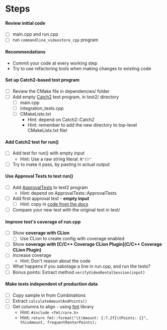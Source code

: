 # Steps

#### Review initial code

* [ ] main.cpp and run.cpp
* [ ] run `commandline_videostore_cpp` program

#### Recommendations

* Commit your code at every working step
* Try to use refactoring tools when making changes to existing code

#### Set up Catch2-based test program

* [ ] Review the CMake file in dependencies/ folder
* [ ] Add empty [Catch2](https://github.com/catchorg/Catch2) test program, in test2/ directory
  * [ ] main.cpp
  * [ ] integration_tests.cpp
  * [ ] CMakeLists.txt
    * Hint: depend on Catch2::Catch2
    * Hint: remember to add the new directory to top-level CMakeLists.txt file!

#### Add Catch2 test for run()

* [ ] Add test for run() with empty input
  * Hint: Use a raw string literal: `R"()"`
* [ ] Try to make it pass, by pasting in actual output

#### Use Approval Tests to test run()

* [ ] Add [ApprovalTests](https://github.com/approvals/ApprovalTests.cpp/) to test2 program
  * Hint: depend on ApprovalTests::ApprovalTests
* [ ] Add first approval test - **empty input**
  * [ ] Hint: copy
    in [code from the docs](https://approvaltestscpp.readthedocs.io/en/latest/generated_docs/UsingCatch.html#code-to-copy-for-your-first-catch2-approvals-test)
* [ ] Compare your new test with the original test in test/

#### Improve test's coverage of run.cpp

* [ ] Show **coverage with CLion**
    * [ ] Use CLion to create config with coverage enabled
* [ ] Show **coverage with [C/C++ Coverage CLion Plugin](C/C++ Coverage CLion Plugin)**
* [ ] Increase coverage
  * Hint: Don't reason about the code
* [ ] What happens if you sabotage a line in run.cpp, and run the tests?
* [ ] Bonus points: Extract method `verifyVideoRentalSession(input)`

#### Make tests independent of production data

* [ ] Copy sample in from Combinations
* [ ] Extract `calculateAmountAndPoints()`
* [ ] Get columns to align - using [fmt](https://github.com/fmtlib/fmt) library
    * Hint: `#include <fmt/core.h>`
    * Hint:  `return fmt::format("\t(Amount: {:7.2f}\tPoints: {}", thisAmount, frequentRenterPoints);`